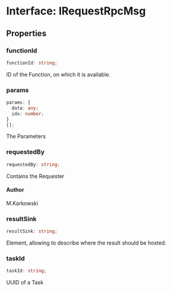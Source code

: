 # Interface: IRequestRpcMsg

## Properties

### functionId

```ts
functionId: string;
```

ID of the Function, on which it is available.

### params

```ts
params: {
  data: any;
  idx: number;
}
[];
```

The Parameters

### requestedBy

```ts
requestedBy: string;
```

Contains the Requester

#### Author

M.Karkowski

### resultSink

```ts
resultSink: string;
```

Element, allowing to describe where the result should be hosted.

### taskId

```ts
taskId: string;
```

UUID of a Task
